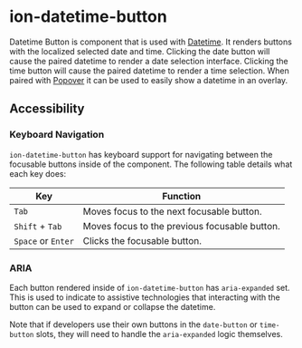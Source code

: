 # ion-datetime-button

Datetime Button is component that is used with [Datetime](./datetime). It renders buttons with the localized selected date and time. Clicking the date button will cause the paired datetime to render a date selection interface. Clicking the time button will cause the paired datetime to render a time selection. When paired with [Popover](./popover) it can be used to easily show a datetime in an overlay.

## Accessibility

### Keyboard Navigation

`ion-datetime-button` has keyboard support for navigating between the focusable buttons inside of the component. The following table details what each key does:

| Key                | Function                                                     |
| ------------------ | ------------------------------------------------------------ |
| `Tab`              | Moves focus to the next focusable button.                    |
| `Shift` + `Tab`    | Moves focus to the previous focusable button.                |
| `Space` or `Enter` | Clicks the focusable button.                                 |

### ARIA

Each button rendered inside of `ion-datetime-button` has `aria-expanded` set. This is used to indicate to assistive technologies that interacting with the button can be used to expand or collapse the datetime.

Note that if developers use their own buttons in the `date-button` or `time-button` slots, they will need to handle the `aria-expanded` logic themselves.